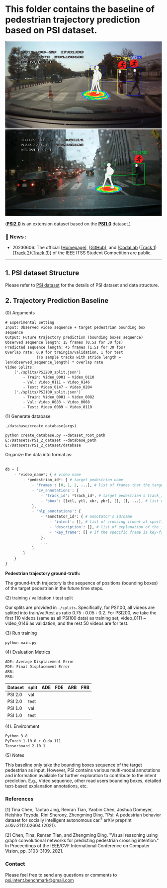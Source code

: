 
# This folder contains the baseline of pedestrian trajectory prediction based on  PSI dataset.

![image](images/sample1.png)
![image](images/sample2.png)

([**PSI2.0**](https://github.com/PSI-Intention2022/PSI-Dataset) is an extension dataset based on the [**PSI1.0**](http://situated-intent.net/) dataset.)

### :bookmark: News :
- 20230606: The official [[Homepage](https://psi-intention2022.github.io)], [[GitHub](https://github.com/PSI-Intention2022/PSI-Competition)], and [[CodaLab]() ([Track 1](https://codalab.lisn.upsaclay.fr/competitions/13808#phases))([Track 2](https://codalab.lisn.upsaclay.fr/competitions/13812?secret_key=7a566b48-693d-47cf-9de8-d43e6b6fa512#phases))([Track 3](https://codalab.lisn.upsaclay.fr/competitions/13818?secret_key=bc6903e6-0a62-4df2-bb14-b31ae7b40a63#participate))] of the IEEE ITSS Student Competition are public. 

---

## 1. PSI dataset Structure
Please refer to [PSI dataset](https://github.com/PSI-Intention2022/PSI-Dataset) for the details of PSI dataset and data structure.

## 2. Trajectory Prediction Baseline
(0) Arguments

```buildoutcfg
# Experimental Setting
Input: Observed video sequence + target pedestrian bounding box sequence
Output: Future trajectory prediction (bounding boxes sequence)
Observed sequence length: 15 frames (0.5s for 30 fps)
Predicted sequence length: 45 frames (1.5s for 30 fps)
Overlap rate: 0.9 for traingin/validation, 1 for test 
              (To sample tracks with stride length = len(observed_sequence_length) * overlap rate
Video Splits: 
    ('./splits/PSI200_split.json')
        - Train: Video_0001 ~ Video_0110
        - Val: Video_0111 ~ Video_0146
        - Test: Video_0147 ~ Video_0204
    ('./splits/PSI100_split.json')
        - Train: Video_0001 ~ Video_0082
        - Val: Video_0083 ~ Video_0088
        - Test: Video_0089 ~ Video_0110
```

(1) Generate database
```buildoutcfg
./database/create_database(args)
```
```
python create_database.py --dataset_root_path E:/Datasets/PSI_2_dataset --database_path E:/Datasets/PSI_2_dataset/database
```

Organize the data into format as:
```python

db = {
    - *video_name*: { # video name
        - *pedestrian_id*: { # target pedestrian name
            - 'frames': [0, 1, 2, ...], # list of frames that the target pedestrian appear
            - 'cv_annotations': {
                - 'track_id': *track_id*, # target pedestrian's track_id, obtained from raw annoation
                - 'bbox': [[xtl, ytl, xbr, ybr], [], [], ...], # list of bounding boxes of the target pedestrian appeared
            },
            - 'nlp_annotations': {
                - *annotator_id*: { # annotator's id/name
                    - 'intent': [], # list of crossing itnent at speific frame, extended from key-frame annotations 
                    - 'description': [], # list of explanation of the intent estimation for every frame from the current annotator_id
                    - 'key_frame': [] # if the specific frame is key-frame, directly annotated by the annotator. 0-NOT key-frame, 1-key-frame
                },
                ...
            }
        }
    }
}
```
**Pedestrian trajectory ground-truth:**

The ground-truth trajectory is the sequence of positions (bounding boxes) of the target pedestrian in the future time steps.

(2) training / validation / test split

Our splits are provided in ```./splits```. Specifically, for PSI100, all videos are splited into train/val/test as ratio 
$0.75:0.05:0.2$. For PSI200, we take the first 110 videos (same as all PSI100 data) as training set, video_0111 ~ video_0146
as validation, and the rest 50 videos are for test. 


(3) Run training
```shell
python main.py
```

(4) Evaluation Metrics
```buildoutcfg
ADE: Average Displacement Error
FDE: Final Displacement Error
ARB: 
FRB: 
```
|Dataset|split|ADE|FDE|ARB|FRB|
|:---|:---|:---|:---|:---|:---|
|PSI 2.0|val||||
|PSI 2.0|test||||
|PSI 1.0|val||||
|PSI 1.0|test||||



(4). Environment
```buildoutcfg
Python 3.8
PyTorch 1.10.0 + Cuda 111
Tensorboard 2.10.1
```

(5) Notes

This baseline only take the bounding boxes sequence of the target pedestrian as input. However, PSI contains various
multi-modal annotations and information available for further exploration to contribute to the intent prediction. E.g.,
Video sequence, other road users bounding boxes, detailed text-based explanation annotations, etc.


### References 

[1] Tina Chen, Taotao Jing, Renran Tian, Yaobin Chen, Joshua Domeyer, Heishiro Toyoda, Rini Sherony, Zhengming Ding. "Psi: A pedestrian behavior dataset for socially intelligent autonomous car." arXiv preprint arXiv:2112.02604 (2021). 

[2] Chen, Tina, Renran Tian, and Zhengming Ding. "Visual reasoning using graph convolutional networks for predicting pedestrian crossing intention." In Proceedings of the IEEE/CVF International Conference on Computer Vision, pp. 3103-3109. 2021. 


### Contact 

Please feel free to send any questions or comments to [psi.intent.benchmark@gmail.com](psi.intent.benchmark@gmail.com)

